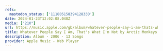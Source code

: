 ```yaml
---
refs:
  mastodon_status: ['111805158394128330']
date: 2024-01-23T12:02:08.048Z
media: ["210"]
url: https://music.apple.com/gb/album/whatever-people-say-i-am-thats-what-im-not/111153953
title: Whatever People Say I Am, That's What I'm Not by Arctic Monkeys on Apple Music
description: Album · 2006 · 13 Songs
provider: Apple Music - Web Player
---
```



